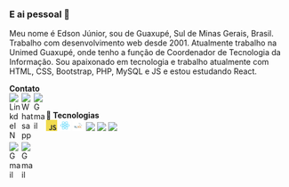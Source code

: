 ### E ai pessoal 👋

<!--
**juninhogpe/juninhogpe** is a ✨ _special_ ✨ repository because its `README.md` (this file) appears on your GitHub profile.

Here are some ideas to get you started:

- 🔭 I’m currently working on ...
- 🌱 I’m currently learning ...
- 👯 I’m looking to collaborate on ...
- 🤔 I’m looking for help with ...
- 💬 Ask me about ...
- 📫 How to reach me: ...
- 😄 Pronouns: ...
- ⚡ Fun fact: ...
-->
Meu nome é Edson Júnior, sou de Guaxupé, Sul de Minas Gerais, Brasil. Trabalho com desenvolvimento web desde 2001. Atualmente trabalho na Unimed Guaxupé, onde tenho a função de Coordenador de Tecnologia da Informação. Sou apaixonado em tecnologia e trabalho atualmente com HTML, CSS, Bootstrap, PHP, MySQL e JS e estou estudando React.
<br />


<b>Contato</b><br />
<a target="_blank" href="www.linkedin.com/in/edson-dos-santos-júnior-02599424/">
  <img align="left" alt="LinkdeIN" width="22px" src="https://cdn.jsdelivr.net/npm/simple-icons@v3/icons/linkedin.svg" />
</a>
<a target="_blank" href="https://api.whatsapp.com/send?phone=5535988925357">
  <img align="left" alt="Whatsapp" width="22px" src="https://cdn.jsdelivr.net/npm/simple-icons@v3/icons/whatsapp.svg" />
</a>
<a target="_blank" href="mailto:juninhogpe@gmail.com">
  <img align="left" alt="Gmail" width="22px" src="https://cdn.jsdelivr.net/npm/simple-icons@v3/icons/gmail.svg" />
</a>

<br />
<b>🧰 Tecnologias</b><br />
<code><img height="20" src="https://raw.githubusercontent.com/github/explore/80688e429a7d4ef2fca1e82350fe8e3517d3494d/topics/javascript/javascript.png"></code>
<code><img height="20" src="https://raw.githubusercontent.com/github/explore/80688e429a7d4ef2fca1e82350fe8e3517d3494d/topics/react/react.png"></code>
<code><img height="20" src="https://raw.githubusercontent.com/github/explore/80688e429a7d4ef2fca1e82350fe8e3517d3494d/topics/mysql/mysql.png"></code>
<code><img height="20" src="https://img.icons8.com/fluent/48/000000/visual-studio-code-2019.png"/></code>
<code><img height="20" src="https://img.icons8.com/color/48/000000/bootstrap.png"/></code>
<code><img height="20" src="https://img.icons8.com/color/48/000000/html-5.png"/></code>
<br /><br />
<a target="_blank" href="mailto:juninhogpe@gmail.com">
  <img align="left" alt="Gmail" width="22px" src="https://img.icons8.com/color/48/000000/html-5.png" />
</a>
<a target="_blank" href="mailto:juninhogpe@gmail.com">
  <img align="left" alt="Gmail" width="22px" src="https://img.icons8.com/color/48/000000/bootstrap.png" />
</a>
